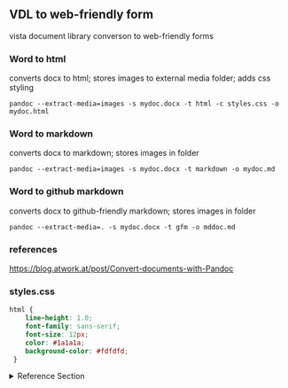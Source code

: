 ## VDL to web-friendly form
vista document library converson to web-friendly forms



### Word to html
converts docx to html; stores images to external media folder; adds css styling
```
pandoc --extract-media=images -s mydoc.docx -t html -c styles.css -o mydoc.html
```

### Word to markdown
converts docx to markdown; stores images in folder
```
pandoc --extract-media=images -s mydoc.docx -t markdown -o mydoc.md
```

### Word to github markdown
converts docx to github-friendly markdown; stores images in folder
```
pandoc --extract-media=. -s mydoc.docx -t gfm -o mddoc.md
```



### references
https://blog.atwork.at/post/Convert-documents-with-Pandoc


### styles.css
```css
html {
    line-height: 1.0;
    font-family: sans-serif;
    font-size: 12px;
    color: #1a1a1a;
    background-color: #fdfdfd;
 }
```


<details>
  <summary>Reference Section</summary>
  ## Heading
  1. A numbered
  2. list
     * With some
     * Sub bullets
</details>
